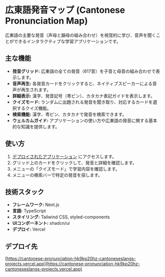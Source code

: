 # 広東語発音マップ (Cantonese Pronunciation Map)

広東語の主要な発音（声母と韻母の組み合わせ）を視覚的に学び、音声を聞くことができるインタラクティブな学習アプリケーションです。

## 主な機能

*   **発音グリッド:** 広東語の全ての発音（617音）を子音と母音の組み合わせで表示します。
*   **音声再生:** 各発音カードをクリックすると、ネイティブスピーカーによる音声が再生されます。
*   **詳細表示:** 漢字、発音記号（粤ピン）、カタカナ表記ガイドを表示します。
*   **クイズモード:** ランダムに出題される発音を聞き取り、対応するカードを選択するクイズ機能。
*   **検索機能:** 漢字、粤ピン、カタカナで発音を検索できます。
*   **ウェルカムガイド:** アプリケーションの使い方や広東語の発音に関する基本的な知識を提供します。

## 使い方

1.  [デプロイされたアプリケーション](https://cantonese-pronunciation-hk9kp20hz-cantoneseslangs-projects.vercel.app) にアクセスします。
2.  グリッド上のカードをクリックして、発音と詳細を確認します。
3.  メニューの「クイズモード」で学習内容を確認します。
4.  メニューの検索バーで特定の発音を探します。

## 技術スタック

*   **フレームワーク:** Next.js
*   **言語:** TypeScript
*   **スタイリング:** Tailwind CSS, styled-components
*   **UIコンポーネント:** shadcn/ui
*   **デプロイ:** Vercel

## デプロイ先

[https://cantonese-pronunciation-hk9kp20hz-cantoneseslangs-projects.vercel.app](https://cantonese-pronunciation-hk9kp20hz-cantoneseslangs-projects.vercel.app)
